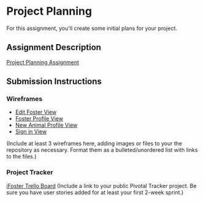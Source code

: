 # Project Planning
For this assignment, you'll create some initial plans for your project.

## Assignment Description
[Project Planning Assignment](https://education.launchcode.org/liftoff/assignments/planning/)

## Submission Instructions

### Wireframes
* [Edit Foster View](https://github.com/numbat77/iFoster/blob/master/iFoster%20Wireframes/Edit%20Foster%20View.png)
* [Foster Profile View](https://github.com/numbat77/iFoster/blob/master/iFoster%20Wireframes/Foster%20Profile%20View.png)
* [New Animal Profile View](https://github.com/numbat77/iFoster/blob/master/iFoster%20Wireframes/New%20Animal%20Profile%20View.png)
* [Sign in View](https://github.com/numbat77/iFoster/blob/master/iFoster%20Wireframes/Signin%20Page.png)

(Include at least 3 wireframes here, adding images or files to your the repository as necessary. Format them as a bulleted/unordered list with links to the files.)

### Project Tracker
[iFoster Trello Board](https://trello.com/b/7mRqYs3b/ifoster)
(Include a link to your public Pivotal Tracker project. Be sure you have user stories added for at least your first 2-week sprint.)
